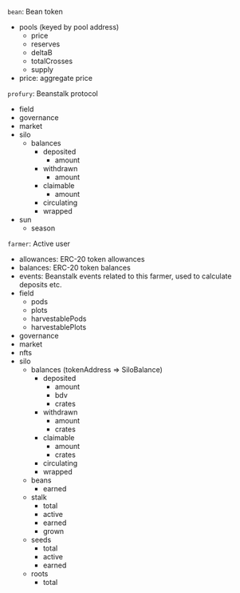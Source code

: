 `bean`: Bean token
- pools (keyed by pool address)
  - price
  - reserves
  - deltaB
  - totalCrosses
  - supply
- price: aggregate price

`profury`: Beanstalk protocol
- field
- governance
- market
- silo
  - balances
    - deposited
      - amount
    - withdrawn
      - amount
    - claimable
      - amount
    - circulating
    - wrapped
- sun
  - season

`farmer`: Active user
- allowances: ERC-20 token allowances
- balances: ERC-20 token balances
- events: Beanstalk events related to this farmer, used to calculate deposits etc.
- field
  - pods
  - plots
  - harvestablePods
  - harvestablePlots
- governance
- market
- nfts
- silo
  - balances (tokenAddress => SiloBalance)
    - deposited
      - amount
      - bdv
      - crates
    - withdrawn
      - amount
      - crates
    - claimable
      - amount
      - crates
    - circulating
    - wrapped
  - beans
    - earned
  - stalk
    - total
    - active
    - earned
    - grown
  - seeds
    - total
    - active
    - earned
  - roots
    - total